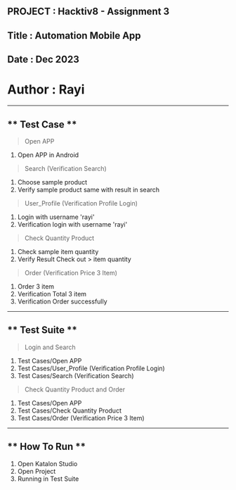 
PROJECT : Hacktiv8 - Assignment 3
-----------------------------------------------------
Title : Automation Mobile App
-----------------------------------------------------
Date : Dec 2023
-----------------------------------------------------
Author : Rayi
=====================================================
-----------------------------------------------------
** Test Case **
-----------------------------------------------------
> Open APP
1. Open APP in Android
   
> Search (Verification Search)
1. Choose sample product
2. Verify sample product same with result in search
   
> User_Profile (Verification Profile Login)
1. Login with username 'rayi'
2. Verification login with username 'rayi'

> Check Quantity Product
1. Check sample item quantity
2. Verify Result Check out > item quantity

> Order (Verification Price 3 Item)
1. Order 3 item
2. Verification Total 3 item
3. Verification Order successfully

-----------------------------------------------------

** Test Suite **
-----------------------------------------------------
> Login and Search
1. Test Cases/Open APP
2. Test Cases/User_Profile (Verification Profile Login)
3. Test Cases/Search (Verification Search)

> Check Quantity Product and Order
1. Test Cases/Open APP
2. Test Cases/Check Quantity Product
3. Test Cases/Order (Verification Price 3 Item)


-----------------------------------------------------

** How To Run **
-----------------------------------------------------
1. Open Katalon Studio
2. Open Project
3. Running in Test Suite

